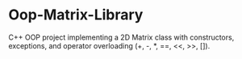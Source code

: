 # Oop-Matrix-Library
C++ OOP project implementing a 2D Matrix class with constructors, exceptions, and operator overloading (+, -, *, ==, &lt;&lt;, >>, []).

